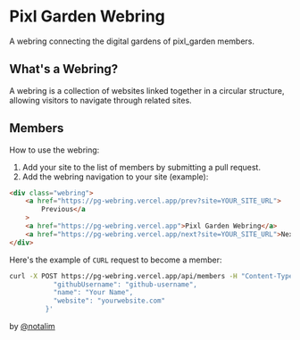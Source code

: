 # Pixl Garden Webring

A webring connecting the digital gardens of pixl_garden members.

## What's a Webring?

A webring is a collection of websites linked together in a circular structure, allowing visitors to navigate through related sites.

## Members

<!-- MEMBERS_START -->
<!-- This section will be automatically updated -->
<!-- MEMBERS_END -->

How to use the webring:

1. Add your site to the list of members by submitting a pull request.
2. Add the webring navigation to your site (example):

```html
<div class="webring">
    <a href="https://pg-webring.vercel.app/prev?site=YOUR_SITE_URL">
        Previous</a
    >
    <a href="https://pg-webring.vercel.app">Pixl Garden Webring</a>
    <a href="https://pg-webring.vercel.app/next?site=YOUR_SITE_URL">Next</a>
</div>
```

Here's the example of `CURL` request to become a member:

```bash
curl -X POST https://pg-webring.vercel.app/api/members -H "Content-Type: application/json" -d '{
           "githubUsername": "github-username",
           "name": "Your Name",
           "website": "yourwebsite.com"
         }'

```


by [@notalim](https://github.com/notalim)
